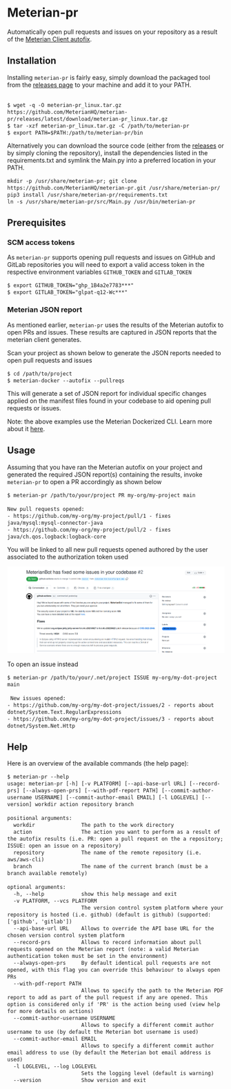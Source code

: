 # Meterian-pr

Automatically open pull requests and issues on your repository as a result of the [Meterian Client autofix](https://docs.meterian.io/the-client/command-line-parameters/advanced-options).

## Installation

Installing `meterian-pr` is fairly easy, simply download the packaged tool from the [releases page](https://github.com/MeterianHQ/meterian-pr/releases) to your machine and add it to your PATH.

```

$ wget -q -O meterian-pr_linux.tar.gz https://github.com/MeterianHQ/meterian-pr/releases/latest/download/meterian-pr_linux.tar.gz
$ tar -xzf meterian-pr_linux.tar.gz -C /path/to/meterian-pr
$ export PATH=$PATH:/path/to/meterian-pr/bin

```

Alternatively you can download the source code (either from the [releases](https://github.com/MeterianHQ/meterian-pr/releases) or by simply cloning the repository), install the dependencies listed in the requirements.txt and symlink the Main.py into a preferred location in your PATH.

```
mkdir -p /usr/share/meterian-pr; git clone https://github.com/MeterianHQ/meterian-pr.git /usr/share/meterian-pr/
pip3 install /usr/share/meterian-pr/requirements.txt
ln -s /usr/share/meterian-pr/src/Main.py /usr/bin/meterian-pr
```

## Prerequisites

### SCM access tokens

As `meterian-pr` supports opening pull requests and issues on GitHub and GitLab repositories you will need to export a valid access token in the respective environment variables `GITHUB_TOKEN` and `GITLAB_TOKEN`

```
$ export GITHUB_TOKEN="ghp_1B4a2e7783***"
$ export GITLAB_TOKEN="glpat-q12-Wc***"
```

### Meterian JSON report

As mentioned earlier, `meterian-pr` uses the results of the Meterian autofix to open PRs and issues. These results are captured in JSON reports that the meterian client generates.

Scan your project as shown below to generate the JSON reports needed to open pull requests and issues

```
$ cd /path/to/project
$ meterian-docker --autofix --pullreqs
```
This will generate a set of JSON report for individual specific changes applied on the manifest files found in your codebase to aid opening pull requests or issues.

Note: the above examples use the Meterian Dockerized CLI. Learn more about it [here](https://docs.meterian.io/the-meterian-client-dockerized/basic-usage).

## Usage

Assuming that you have ran the Meterian autofix on your project and generated the required JSON report(s) containing the results, invoke `meterian-pr` to open a PR accordingly as shown below

```
$ meterian-pr /path/to/your/project PR my-org/my-project main

New pull requests opened:
- https://github.com/my-org/my-project/pull/1 - fixes java/mysql:mysql-connector-java
- https://github.com/my-org/my-project/pull/2 - fixes java/ch.qos.logback:logback-core
```

You will be linked to all new pull requests opened authored by the user associated to the authorization token used

![Pull Request example](media/images/pr_example.png)

To open an issue instead

```
$ meterian-pr /path/to/your/.net/project ISSUE my-org/my-dot-project main

 New issues opened:
- https://github.com/my-org/my-dot-project/issues/2 - reports about dotnet/System.Text.RegularExpressions
- https://github.com/my-org/my-dot-project/issues/3 - reports about dotnet/System.Net.Http
```


## Help

Here is an overview of the available commands (the help page):

```
$ meterian-pr --help
usage: meterian-pr [-h] [-v PLATFORM] [--api-base-url URL] [--record-prs] [--always-open-prs] [--with-pdf-report PATH] [--commit-author-username USERNAME] [--commit-author-email EMAIL] [-l LOGLEVEL] [--version] workdir action repository branch

positional arguments:
  workdir               The path to the work directory
  action                The action you want to perform as a result of the autofix results (i.e. PR: open a pull request on the a repository; ISSUE: open an issue on a repository)
  repository            The name of the remote repository (i.e. aws/aws-cli)
  branch                The name of the current branch (must be a branch available remotely)

optional arguments:
  -h, --help            show this help message and exit
  -v PLATFORM, --vcs PLATFORM
                        The version control system platform where your repository is hosted (i.e. github) (default is github) (supported: ['github', 'gitlab'])
  --api-base-url URL    Allows to override the API base URL for the chosen version control system platform
  --record-prs          Allows to record information about pull requests opened on the Meterian report (note: a valid Meterian authentication token must be set in the environment)
  --always-open-prs     By default identical pull requests are not opened, with this flag you can override this behaviour to always open PRs
  --with-pdf-report PATH
                        Allows to specify the path to the Meterian PDF report to add as part of the pull request if any are opened. This option is considered only if 'PR' is the action being used (view help for more details on actions)
  --commit-author-username USERNAME
                        Allows to specify a different commit author username to use (by default the Meterian bot username is used)
  --commit-author-email EMAIL
                        Allows to specify a different commit author email address to use (by default the Meterian bot email address is used)
  -l LOGLEVEL, --log LOGLEVEL
                        Sets the logging level (default is warning)
  --version             Show version and exit
```